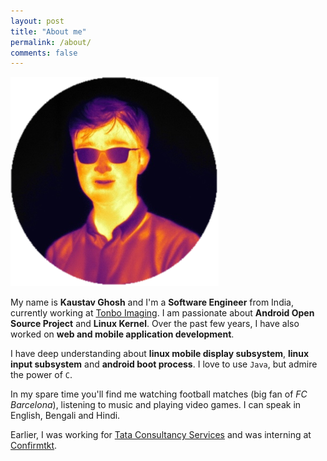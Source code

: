 ```yaml
---
layout: post
title: "About me"
permalink: /about/
comments: false
---
```


![About image](/assets/profile.png "Kaustav Ghosh")

<div class="social-media">
    <a href="https://github.com/ikaustav" target="_blank" class="fa fa-github"></a>
    <a href="https://www.linkedin.com/in/kaustav28" target="_blank" class="fa fa-linkedin"></a>
</div>

My name is **Kaustav Ghosh** and I'm a **Software Engineer** from India, currently working at [Tonbo Imaging](https://tonboimaging.com). I am passionate about **Android Open Source Project** and **Linux Kernel**. Over the past few years, I have also worked on **web and mobile application development**. 

I have deep understanding about **linux mobile display subsystem**, **linux input subsystem** and **android boot process**. I love to use `Java`, but admire the power of `C`.

In my spare time you'll find me watching football matches (big fan of _FC Barcelona_), listening to music and playing video games. I can speak in English, Bengali and Hindi.

Earlier, I was working for [Tata Consultancy Services](https://www.tcs.com/) and was interning at [Confirmtkt](https://www.confirmtkt.com/). 

